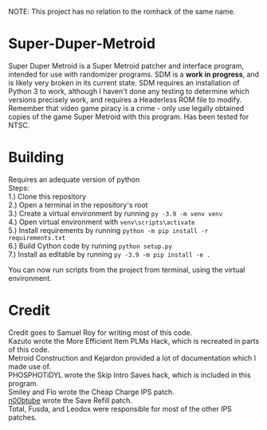 NOTE: This project has no relation to the romhack of the same name.  
  
# Super-Duper-Metroid
Super Duper Metroid is a Super Metroid patcher and interface program, intended for use with randomizer programs. SDM is a **work in progress**, and is likely very broken in its current state. SDM requires an installation of Python 3 to work, although I haven't done any testing to determine which versions precisely work, and requires a Headerless ROM file to modify. Remember that video game piracy is a crime - only use legally obtained copies of the game Super Metroid with this program. Has been tested for NTSC.

# Building
Requires an adequate version of python  
Steps:  
1.) Clone this repository  
2.) Open a terminal in the repository's root  
3.) Create a virtual environment by running `py -3.9 -m venv venv`  
4.) Open virtual environment with `venv\scripts\activate`  
5.) Install requirements by running `python -m pip install -r requirements.txt`  
6.) Build Cython code by running `python setup.py`  
7.) Install as editable by running `py -3.9 -m pip install -e .`
  
You can now run scripts from the project from terminal, using the virtual environment.  

# Credit
Credit goes to Samuel Roy for writing most of this code.  
Kazuto wrote the More Efficient Item PLMs Hack, which is recreated in parts of this code.  
Metroid Construction and Kejardon provided a lot of documentation which I made use of.  
PHOSPHOTiDYL wrote the Skip Intro Saves hack, which is included in this program.  
Smiley and Flo wrote the Cheap Charge IPS patch.  
[n00btube](https://github.com/n00btube) wrote the Save Refill patch.  
Total, Fusda, and Leodox were responsible for most of the other IPS patches.  
